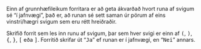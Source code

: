 
Einn af grunnhæfileikum forritara er að geta ákvarðað hvort runa af svigum sé
&ldquo;í jafnvægi&rdquo;, það er, að runan sé sett saman úr pörum af eins
vinstri/hægri svigum sem eru rétt hreiðraðir.

Skrifið forrit sem les inn runu af svigum, þar sem hver svigi er einn af
<tt>(</tt>, <tt>)</tt>,
<tt>{</tt>, <tt>}</tt>,
<tt>[</tt> eða <tt>]</tt>.
Forritið skrifar út &ldquo;<tt>Ja</tt>&rdquo; ef
runan er í jafnvægi, en &ldquo;<tt>Nei</tt>&rdquo; annars.

